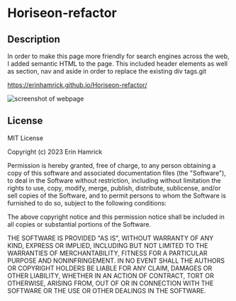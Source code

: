 # Horiseon-refactor

## Description

In order to make this page more friendly for search engines across the web, I added semantic HTML to the page. 
This included header elements as well as section, nav and aside in order to replace the existing div tags.git

https://erinhamrick.github.io/Horiseon-refactor/

![screenshot of webpage](./assets/screenshot/Screenshot%20(2).png)

## License

MIT License

Copyright (c) 2023 Erin Hamrick

Permission is hereby granted, free of charge, to any person obtaining a copy
of this software and associated documentation files (the "Software"), to deal
in the Software without restriction, including without limitation the rights
to use, copy, modify, merge, publish, distribute, sublicense, and/or sell
copies of the Software, and to permit persons to whom the Software is
furnished to do so, subject to the following conditions:

The above copyright notice and this permission notice shall be included in all
copies or substantial portions of the Software.

THE SOFTWARE IS PROVIDED "AS IS", WITHOUT WARRANTY OF ANY KIND, EXPRESS OR
IMPLIED, INCLUDING BUT NOT LIMITED TO THE WARRANTIES OF MERCHANTABILITY,
FITNESS FOR A PARTICULAR PURPOSE AND NONINFRINGEMENT. IN NO EVENT SHALL THE
AUTHORS OR COPYRIGHT HOLDERS BE LIABLE FOR ANY CLAIM, DAMAGES OR OTHER
LIABILITY, WHETHER IN AN ACTION OF CONTRACT, TORT OR OTHERWISE, ARISING FROM,
OUT OF OR IN CONNECTION WITH THE SOFTWARE OR THE USE OR OTHER DEALINGS IN THE
SOFTWARE.